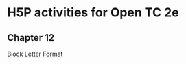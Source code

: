 <h1>H5P activities for Open TC 2e</h1>
  <h2>Chapter 12</h2>
    <p><a href="/chapter-12-block-letter-format-example.html">Block Letter Format</a></p>
 
